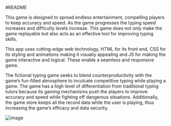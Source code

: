 #README

This game is designed to spread endless entertainment, compelling players to keep accuracy and speed. As the game progresses the typing speed increases and difficulty levels increase. This game does not only make the game replayable but also acts as an effective tool for improving typing skills. 

This app uses cutting-edge web technology, HTML for its front end, CSS for its styling and animations making it visually appealing and JS for making the game interactive and logical. These enable a seamless and responsive game.



The fictional typing game seeks to blend counterproductivity with the game’s fun-filled atmosphere to inculcate competitive typing while playing a game. The game has a high level of differentiation from traditional typing tutors because its gaming mechanisms push the players to improve accuracy and speed while fighting off dangerous situations. Additionally, the game store keeps all the record data while the user is playing, thus increasing the game’s efficacy and data security.


![image](https://github.com/SaadAlsuabie/game-tech-spa/assets/166383619/f52b67a0-f70e-41a5-bc68-9ada8e481abb)
